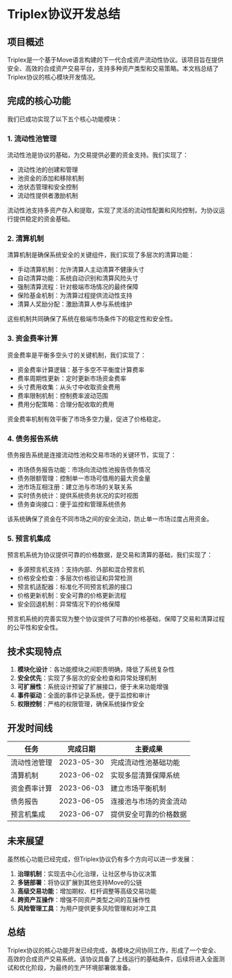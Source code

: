 # Triplex协议开发总结

## 项目概述

Triplex是一个基于Move语言构建的下一代合成资产流动性协议。该项目旨在提供安全、高效的合成资产交易平台，支持多种资产类型和交易策略。本文档总结了Triplex协议的核心模块开发情况。

## 完成的核心功能

我们已成功实现了以下五个核心功能模块：

### 1. 流动性池管理

流动性池是协议的基础，为交易提供必要的资金支持。我们实现了：

- 流动性池的创建和管理
- 池资金的添加和移除机制
- 池状态管理和安全控制
- 流动性提供者激励机制

流动性池支持多资产存入和提取，实现了灵活的流动性配置和风险控制，为协议运行提供稳定的资金基础。

### 2. 清算机制

清算机制是确保系统安全的关键组件，我们实现了多层次的清算功能：

- 手动清算机制：允许清算人主动清算不健康头寸
- 自动清算功能：系统自动识别和清算风险头寸
- 强制清算流程：针对极端市场情况的最终保障
- 保险基金机制：为清算过程提供流动性支持
- 清算人奖励分配：激励清算人参与系统维护

这些机制共同确保了系统在极端市场条件下的稳定性和安全性。

### 3. 资金费率计算

资金费率是平衡多空头寸的关键机制，我们实现了：

- 资金费率计算逻辑：基于多空不平衡度计算费率
- 费率周期性更新：定时更新市场资金费率
- 头寸费用收集：从头寸中收取资金费用
- 费率限制机制：控制费率波动范围
- 费用分配策略：合理分配收取的费用

资金费率机制有效平衡了市场多空力量，促进了价格稳定。

### 4. 债务报告系统

债务报告系统是连接流动性池和交易市场的关键环节，实现了：

- 市场债务报告功能：市场向流动性池报告债务情况
- 债务限额管理：控制单一市场可借用的最大资金量
- 池市场互相注册：建立池与市场的关联关系
- 实时债务统计：提供系统债务状况的实时视图
- 债务查询接口：便于监控和管理系统债务

该系统确保了资金在不同市场之间的安全流动，防止单一市场过度占用资金。

### 5. 预言机集成

预言机系统为协议提供可靠的价格数据，是交易和清算的基础，我们实现了：

- 多源预言机支持：支持内部、外部和混合预言机
- 价格安全检查：多层次价格验证和异常检测
- 预言机适配器：标准化不同预言机源的接口
- 价格更新机制：安全可靠的价格更新流程
- 安全回退机制：异常情况下的价格保障

预言机系统的完善实现为整个协议提供了可靠的价格基础，保障了交易和清算过程的公平性和安全性。

## 技术实现特点

1. **模块化设计**：各功能模块之间职责明确，降低了系统复杂性
2. **安全优先**：实现了多层次的安全检查和异常处理机制
3. **可扩展性**：系统设计预留了扩展接口，便于未来功能增强
4. **事件驱动**：全面的事件记录系统，便于监控和审计
5. **权限控制**：严格的权限管理，确保系统操作安全

## 开发时间线

| 任务 | 完成日期 | 主要成果 |
|------|---------|---------|
| 流动性池管理 | 2023-05-30 | 完成流动性池基础功能 |
| 清算机制 | 2023-06-02 | 实现多层清算保障系统 |
| 资金费率计算 | 2023-06-03 | 建立市场平衡机制 |
| 债务报告 | 2023-06-05 | 连接池与市场的资金流动 |
| 预言机集成 | 2023-06-07 | 提供安全可靠的价格数据 |

## 未来展望

虽然核心功能已经完成，但Triplex协议仍有多个方向可以进一步发展：

1. **治理机制**：实现去中心化治理，让社区参与协议决策
2. **多链部署**：将协议扩展到其他支持Move的公链
3. **高级交易功能**：增加期权、杠杆调整等高级交易功能
4. **跨资产互操作**：增强不同资产类型之间的互操作性
5. **风险管理工具**：为用户提供更多风险管理和对冲工具

## 总结

Triplex协议的核心功能开发已经完成，各模块之间协同工作，形成了一个安全、高效的合成资产交易系统。该协议具备了上线运行的基础条件，后续将进入全面测试和优化阶段，为最终的生产环境部署做准备。 